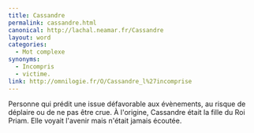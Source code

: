 ```yaml
---
title: Cassandre
permalink: cassandre.html
canonical: http://lachal.neamar.fr/Cassandre
layout: word
categories:
  - Mot complexe
synonyms:
  - Incompris
  - victime.
link: http://omnilogie.fr/O/Cassandre_l%27incomprise
---
```


Personne qui prédit une issue défavorable aux évènements, au risque de déplaire ou de ne pas être crue.
À l'origine, Cassandre était la fille du Roi Priam. Elle voyait l'avenir mais n'était jamais écoutée.



